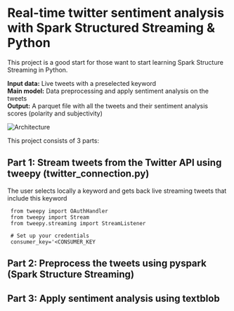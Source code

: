 <H1>Real-time twitter sentiment analysis with Spark Structured Streaming & Python </H1>

This project is a good start for those want to start learning Spark Structure Streaming in Python. <br>

<b> Input data:</b> Live tweets with a preselected keyword <br>
<b>Main model:</b> Data preprocessing and apply sentiment analysis on the tweets <br>
<b>Output:</b> A parquet file with all the tweets and their sentiment analysis scores (polarity and subjectivity) <br>

![Architecture](https://github.com/stamatelou/twitter_sentiment_analysis/blob/master/architecture.png)

This project consists of 3 parts: <br>

## Part 1: Stream tweets from the Twitter API using tweepy (twitter_connection.py) <br>
The user selects locally a keyword and gets back live streaming tweets that include this keyword

     from tweepy import OAuthHandler
     from tweepy import Stream
     from tweepy.streaming import StreamListener
         
     # Set up your credentials
     consumer_key='<CONSUMER_KEY

## Part 2: Preprocess the tweets using pyspark (Spark Structure Streaming)<br>

## Part 3: Apply sentiment analysis using textblob <br>



